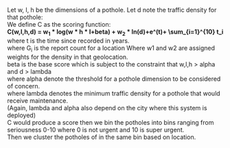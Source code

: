 Let w, l, h be the dimensions of a pothole. Let d note the traffic density for that pothole:  
We define C as the scoring function:  
      **C(w,l,h,d) = w<sub>1</sub> * log(w * h * l+beta) + w<sub>2</sub> * ln(d)+e^(t)+ \sum_{i=1}^{10} t_i**   
      where t is the time since recorded in years.  
      where G<sub>i</sub> is the report count for a location
      Where w1 and w2 are assigned weights for the density in that geolocation.  
beta is the base score which is subject to the constraint that w,l,h > alpha and d > lambda  
where alpha denote the threshold for a pothole dimension to be considered of concern.  
where lambda denotes the minimum traffic density for a pothole that would receive maintenance.  
(Again, lambda and alpha also depend on the city where this system is deployed)  
C would produce a score then we bin the potholes into bins ranging from seriousness 0-10 where 0 is not urgent and 10 is super urgent.  
Then we cluster the potholes of in the same bin based on location.
